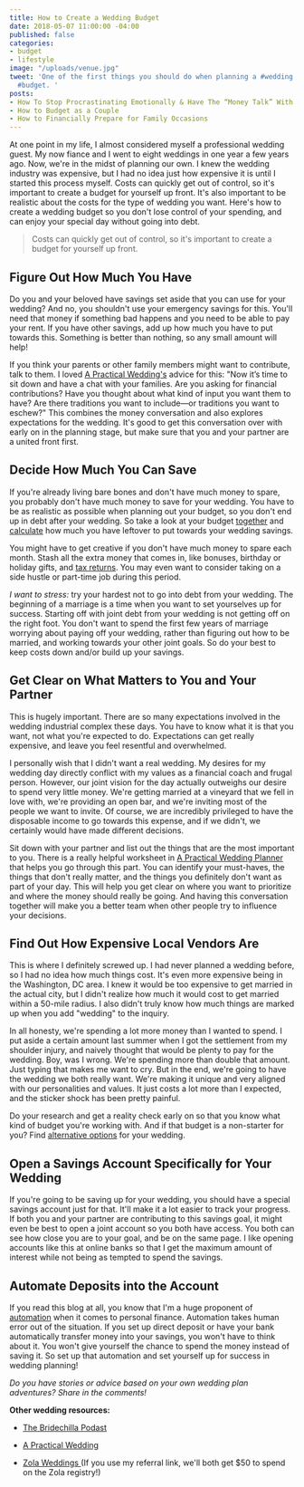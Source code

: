 ```yaml
---
title: How to Create a Wedding Budget
date: 2018-05-07 11:00:00 -04:00
published: false
categories:
- budget
- lifestyle
image: "/uploads/venue.jpg"
tweet: 'One of the first things you should do when planning a #wedding is create your
  #budget. '
posts:
- How To Stop Procrastinating Emotionally & Have The “Money Talk” With Your S.O.
- How to Budget as a Couple
- How to Financially Prepare for Family Occasions
---
```


At one point in my life, I almost considered myself a professional wedding guest. My now fiance and I went to eight weddings in one year a few years ago. Now, we're in the midst of planning our own. I knew the wedding industry was expensive, but I had no idea just how expensive it is until I started this process myself. Costs can quickly get out of control, so it's important to create a budget for yourself up front. It's also important to be realistic about the costs for the type of wedding you want. Here's how to create a wedding budget so you don't lose control of your spending, and can enjoy your special day without going into debt.

> Costs can quickly get out of control, so it's important to create a budget for yourself up front.

## Figure Out How Much You Have

Do you and your beloved have savings set aside that you can use for your wedding? And no, you shouldn't use your emergency savings for this. You'll need that money if something bad happens and you need to be able to pay your rent. If you have other savings, add up how much you have to put towards this. Something is better than nothing, so any small amount will help!

If you think your parents or other family members might want to contribute, talk to them. I loved [A Practical Wedding's](https://apracticalwedding.com/starting-your-wedding-planning/) advice for this: "Now it’s time to sit down and have a chat with your families. Are you asking for financial contributions? Have you thought about what kind of input you want them to have? Are there traditions you want to include—or traditions you want to eschew?" This combines the money conversation and also explores expectations for the wedding. It's good to get this conversation over with early on in the planning stage, but make sure that you and your partner are a united front first.

## Decide How Much You Can Save

If you're already living bare bones and don't have much money to spare, you probably don't have much money to save for your wedding. You have to be as realistic as possible when planning out your budget, so you don't end up in debt after your wedding. So take a look at your budget [together](https://www.maggiegermano.com/blog/have-the-money-talk) and [calculate](https://www.maggiegermano.com/blog/how-to-create-a-budget-that-works-for-you/) how much you have leftover to put towards your wedding savings. 

You might have to get creative if you don't have much money to spare each month. Stash all the extra money that comes in, like bonuses, birthday or holiday gifts, and [tax returns](https://www.maggiegermano.com/blog/heres-how-you-should-use-your-tax-refund/). You may even want to consider taking on a side hustle or part-time job during this period.

*I want to stress:* try your hardest not to go into debt from your wedding. The beginning of a marriage is a time when you want to set yourselves up for success. Starting off with joint debt from your wedding is not getting off on the right foot. You don't want to spend the first few years of marriage worrying about paying off your wedding, rather than figuring out how to be married, and working towards your other joint goals. So do your best to keep costs down and/or build up your savings.

## Get Clear on What Matters to You and Your Partner

This is hugely important. There are so many expectations involved in the wedding industrial complex these days. You have to know what it is that you want, not what you're expected to do. Expectations can get really expensive, and leave you feel resentful and overwhelmed.

I personally wish that I didn't want a real wedding. My desires for my wedding day directly conflict with my values as a financial coach and frugal person. However, our joint vision for the day actually outweighs our desire to spend very little money. We're getting married at a vineyard that we fell in love with, we're providing an open bar, and we're inviting most of the people we want to invite. Of course, we are incredibly privileged to have the disposable income to go towards this expense, and if we didn't, we certainly would have made different decisions.

Sit down with your partner and list out the things that are the most important to you. There is a really helpful worksheet in [A Practical Wedding Planner](https://www.amazon.com/Practical-Wedding-Planner-Step-Step/dp/0738218421) that helps you go through this part. You can identify your must-haves, the things that don't really matter, and the things you definitely don't want as part of your day. This will help you get clear on where you want to prioritize and where the money should really be going. And having this conversation together will make you a better team when other people try to influence your decisions.

## Find Out How Expensive Local Vendors Are

This is where I definitely screwed up. I had never planned a wedding before, so I had no idea how  much things cost. It's even more expensive being in the Washington, DC area. I knew it would be too expensive to get married in the actual city, but I didn't realize how much it would cost to get married within a 50-mile radius. I also didn't truly know how much things are marked up when you add "wedding" to the inquiry.

In all honesty, we're spending a lot more money than I wanted to spend. I put aside a certain amount last summer when I got the settlement from my shoulder injury, and naively thought that would be plenty to pay for the wedding. Boy, was I wrong. We're spending more than double that amount. Just typing that makes me want to cry. But in the end, we're going to have the wedding we both really want. We're making it unique and very aligned with our personalities and values. It just costs a lot more than I expected, and the sticker shock has been pretty painful.

Do your research and get a reality check early on so that you know what kind of budget you're working with. And if that budget is a non-starter for you? Find [alternative options](https://www.nerdwallet.com/blog/finance/11-affordable-wedding-venue-ideas/) for your wedding.

## Open a Savings Account Specifically for Your Wedding

If you're going to be saving up for your wedding, you should have a special savings account just for that. It'll make it a lot easier to track your progress. If both you and your partner are contributing to this savings goal, it might even be best to open a joint account so you both have access. You both can see how close you are to your goal, and be on the same page. I like opening accounts like this at online banks so that I get the maximum amount of interest while not being as tempted to spend the savings.

## Automate Deposits into the Account

If you read this blog at all, you know that I'm a huge proponent of [automation](https://www.maggiegermano.com/blog/pay-yourself-first/) when it comes to personal finance. Automation takes human error out of the situation. If you set up direct deposit or have your bank automatically transfer money into your savings, you won't have to think about it. You won't give yourself the chance to spend the money instead of saving it. So set up that automation and set yourself up for success in wedding planning!

*Do you have stories or advice based on your own wedding plan adventures? Share in the comments!*

**Other wedding resources:**

* [The Bridechilla Podast](http://bridechilla.libsyn.com/)

* [A Practical Wedding](https://apracticalwedding.com/)

* [Zola Weddings ](https://www.zola.com/invite/maggermano201707311447)(If you use my referral link, we'll both get $50 to spend on the Zola registry!)

<script src="https://embeds.nerdwallet.com/embed.js" data-widget="savings-accounts" data-utm_campaign="bk_prod_savings-accounts"></script>